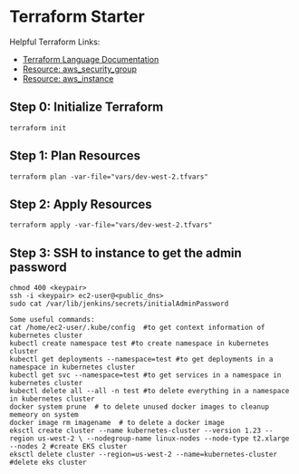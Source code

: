 # Terraform Starter

Helpful Terraform Links:
- [Terraform Language Documentation](https://www.terraform.io/docs/language/index.html)
- [Resource: aws_security_group](https://registry.terraform.io/providers/hashicorp/aws/latest/docs/resources/security_group)
- [Resource: aws_instance](https://registry.terraform.io/providers/hashicorp/aws/latest/docs/resources/instance)

## Step 0: Initialize Terraform
```
terraform init
```

## Step 1: Plan Resources
```
terraform plan -var-file="vars/dev-west-2.tfvars"
```

## Step 2: Apply Resources
```
terraform apply -var-file="vars/dev-west-2.tfvars"
```

## Step 3: SSH to instance to get the admin password
```
chmod 400 <keypair>
ssh -i <keypair> ec2-user@<public_dns>
sudo cat /var/lib/jenkins/secrets/initialAdminPassword

Some useful commands:
cat /home/ec2-user/.kube/config  #to get context information of kubernetes cluster
kubectl create namespace test #to create namespace in kubernetes cluster
kubectl get deployments --namespace=test #to get deployments in a namespace in kubernetes cluster
kubectl get svc --namespace=test #to get services in a namespace in kubernetes cluster
kubectl delete all --all -n test #to delete everything in a namespace in kubernetes cluster
docker system prune  # to delete unused docker images to cleanup memeory on system 
docker image rm imagename  # to delete a docker image
eksctl create cluster --name kubernetes-cluster --version 1.23 --region us-west-2 \ --nodegroup-name linux-nodes --node-type t2.xlarge --nodes 2 #create EKS cluster
eksctl delete cluster --region=us-west-2 --name=kubernetes-cluster #delete eks cluster
```
